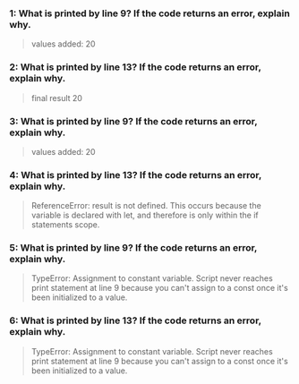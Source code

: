 ### 1: What is printed by line 9? If the code returns an error, explain why.
>values added:  20

### 2: What is printed by line 13? If the code returns an error, explain why.
>final result  20

### 3: What is printed by line 9? If the code returns an error, explain why.
>values added:  20

### 4: What is printed by line 13? If the code returns an error, explain why.
>ReferenceError: result is not defined. This occurs because the variable is declared with let, and therefore is only within the if statements scope.

### 5: What is printed by line 9? If the code returns an error, explain why.
>TypeError: Assignment to constant variable. Script never reaches print statement at line 9 because you can't assign to a const once it's been initialized to a value.
### 6: What is printed by line 13? If the code returns an error, explain why.
>TypeError: Assignment to constant variable. Script never reaches print statement at line 9 because you can't assign to a const once it's been initialized to a value.